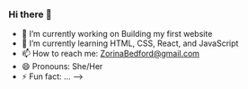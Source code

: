 ### Hi there 👋


- 🔭 I’m currently working on Building my first website
- 🌱 I’m currently learning HTML, CSS, React, and JavaScript
- 📫 How to reach me: ZorinaBedford@gmail.com
- 😄 Pronouns: She/Her
- ⚡ Fun fact: ...
-->
